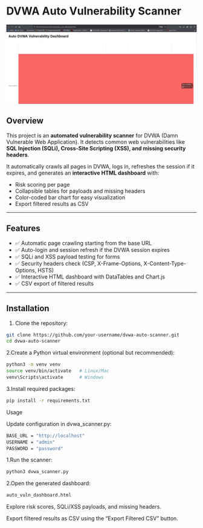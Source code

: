 # DVWA Auto Vulnerability Scanner

![Dashboard Screenshot](screenshot.png)

## Overview
This project is an **automated vulnerability scanner** for DVWA (Damn Vulnerable Web Application). It detects common web vulnerabilities like **SQL Injection (SQLi), Cross-Site Scripting (XSS), and missing security headers**.  

It automatically crawls all pages in DVWA, logs in, refreshes the session if it expires, and generates an **interactive HTML dashboard** with:  
- Risk scoring per page  
- Collapsible tables for payloads and missing headers  
- Color-coded bar chart for easy visualization  
- Export filtered results as CSV  

---

## Features
- ✅ Automatic page crawling starting from the base URL  
- ✅ Auto-login and session refresh if the DVWA session expires  
- ✅ SQLi and XSS payload testing for forms  
- ✅ Security headers check (CSP, X-Frame-Options, X-Content-Type-Options, HSTS)  
- ✅ Interactive HTML dashboard with DataTables and Chart.js  
- ✅ CSV export of filtered results  

---

## Installation
1. Clone the repository:
```bash
git clone https://github.com/your-username/dvwa-auto-scanner.git
cd dvwa-auto-scanner
```

2.Create a Python virtual environment (optional but recommended):
```bash
python3 -m venv venv
source venv/bin/activate   # Linux/Mac
venv\Scripts\activate      # Windows
```
3.Install required packages:
```bash
pip install -r requirements.txt
```
Usage

Update configuration in dvwa_scanner.py:
```bash
BASE_URL = "http://localhost"
USERNAME = "admin"
PASSWORD = "password"
```
1.Run the scanner:
```bash
python3 dvwa_scanner.py
```
2.Open the generated dashboard:
```bash
auto_vuln_dashboard.html
```
Explore risk scores, SQLi/XSS payloads, and missing headers.

Export filtered results as CSV using the “Export Filtered CSV” button.
